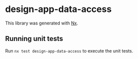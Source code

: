 # design-app-data-access

This library was generated with [Nx](https://nx.dev).


## Running unit tests

Run `nx test design-app-data-access` to execute the unit tests.


